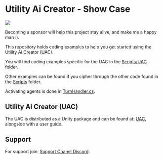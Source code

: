 # Utility Ai Creator - Show Case

[![](https://img.shields.io/static/v1?label=Sponsor&message=%E2%9D%A4&logo=GitHub&color=%23fe8e86)](https://github.com/sponsors/DevOelgaard)<br>

Becoming a sponsor will help this project stay alive, and make me a happy man :).

This repository holds coding examples to help you get started using the Utility Ai Creator (UAC).<br>

You will find coding examples specific for the UAC in the [Scripts/UAC](https://github.com/DevOelgaard/UnityUtilityAiSystem-UAC-Showcase/blob/77ee885c8c1682c499df35df25a52b53b8706f32/Assets/Scripts/UAC) folder.<br>

Other examples can be found if you cipher through the other code found in the [Scripts](https://github.com/DevOelgaard/UnityUtilityAiSystem-UAC-Showcase/blob/77ee885c8c1682c499df35df25a52b53b8706f32/Assets/Scripts) folder.

Activating agents is done in [TurnHandler.cs](https://github.com/DevOelgaard/UnityUtilityAiSystem-UAC-Showcase/blob/77ee885c8c1682c499df35df25a52b53b8706f32/Assets/Scripts/GameHandling/TurnHandler.cs).<br>

## Utility Ai Creator (UAC)

The UAC is distributed as a  Unity package and can be found at: [UAC](https://github.com/DevOelgaard/Utility-Ai-Creator-For-Unity), alongside with a user guide.<br>

## Support

For support join: [Support Chanel Discord](https://discord.gg/3Pa2mmDE9a).<br>
